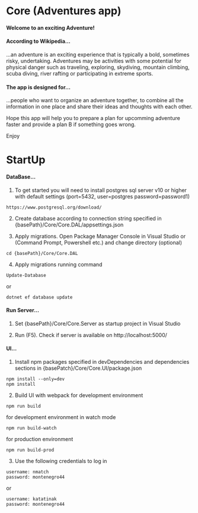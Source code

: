 # Core (Adventures app)
<h4>Welcome to an exciting Adventure!</h4>

<h4>According to Wikipedia...</h4>
<p>...an adventure is an exciting experience that is typically a bold, sometimes risky, undertaking. 
Adventures may be activities with some potential for physical danger such as traveling, exploring, skydiving, mountain climbing,
scuba diving, river rafting or participating in extreme sports.</p>

<h4>The app is designed for...</h4>
<p>...people who want to organize an adventure together, to combine all the information in one place 
and share their ideas and thoughts with each other.</p>

<p>Hope this app will help you to prepare a plan for upcomming adventure faster and provide a plan B if something goes wrong.</p>

<p>Enjoy</p>

# StartUp

<h4>DataBase...</h4>

1. To get started you will need to install postgres sql server v10 or higher with default settings (port=5432, user=postgres password=password1)
```
https://www.postgresql.org/download/
```

2. Create database according to connection string specified in {basePath}/Core/Core.DAL/appsettings.json

3. Apply migrations. Open Package Manager Console in Visual Studio or (Command Prompt, Powershell etc.) and change directory (optional)
```
cd {basePath}/Core/Core.DAL
```

4. Apply migrations running command
```
Update-Database
```
or
```
dotnet ef database update
```

<h4>Run Server...</h4>

1. Set {basePath}/Core/Core.Server as startup project in Visual Studio

2. Run (F5). Check if server is available on http://localhost:5000/

<h4>UI...</h4>

1. Install npm packages specified in devDependencies and dependencies sections in {basePatch}/Core/Core.UI/package.json
```
npm install --only=dev
npm install
```

2. Build UI with webpack
for development environment
```
npm run build
```
for development environment in watch mode
```
npm run build-watch
```
for production environment
```
npm run build-prod
```

3. Use the following credentials to log in
```
username: nmatch
password: montenegro44
```
or
```
username: katatinak
password: montenegro44
```